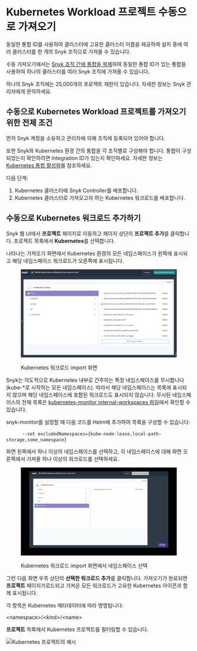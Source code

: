 # Kubernetes Workload 프로젝트 수동으로 가져오기

동일한 통합 ID를 사용하여 클러스터에 고유한 클러스터 이름을 제공하여 설치 중에 여러 클러스터를 한 개의 Snyk 조직으로 가져올 수 있습니다.

수동 가져오기에서는 [Snyk 조직 간에 통합을 복제](../../../enterprise-setup/snyk-broker/clone-an-integration-across-your-snyk-organizations.md)하여 동일한 통합 ID가 있는 통합을 사용하여 하나의 클러스터를 여러 Snyk 조직에 가져올 수 있습니다.

하나의 Snyk 조직에는 25,000개의 프로젝트 제한이 있습니다. 자세한 정보는 Snyk 관리자에게 문의하세요.

## **수동으로 Kubernetes Workload 프로젝트를 가져오기 위한 전제 조건**

먼저 Snyk 계정을 소유하고 관리자에 의해 조직에 등록되어 있어야 합니다.

또한 Snyk와 Kubernetes 환경 간의 통합을 각 조직별로 구성해야 합니다. 통합이 구성되었는지 확인하려면 Integration ID가 있는지 확인하세요. 자세한 정보는 [Kubernetes 통합 활성화](overview-of-kubernetes-integration/enable-the-kubernetes-integration.md)를 참조하세요.

다음 단계:

1. Kubernetes 클러스터에 Snyk Controller를 배포합니다.
2. Kubernetes 클러스터로 가져오고자 하는 Kubernetes 워크로드를 배포합니다.

## 수동으로 Kubernetes 워크로드 추가하기

Snyk 웹 UI에서 **프로젝트** 페이지로 이동하고 페이지 상단의 **프로젝트 추가**를 클릭합니다. 프로젝트 목록에서 **Kubernetes**를 선택합니다.

나타나는 가져오기 화면에서 Kubernetes 환경의 모든 네임스페이스가 왼쪽에 표시되고 해당 네임스페이스 워크로드가 오른쪽에 표시됩니다.

<figure><img src="../../../.gitbook/assets/uuid-3a8568e0-b5a4-34af-d612-83466b206882-en.png" alt=""><figcaption><p>Kubernetes 워크로드 import 화면</p></figcaption></figure>

Snyk는 의도적으로 Kubernetes 내부로 간주하는 특정 네임스페이스를 무시합니다 (kube-\*로 시작하는 모든 네임스페이스). 따라서 해당 네임스페이스는 목록에 표시되지 않으며 해당 네임스페이스에 포함된 워크로드도 표시되지 않습니다. 무시된 네임스페이스의 전체 목록은 [kubernetes-monitor internal-workspaces 파일](https://github.com/snyk/kubernetes-monitor/blob/master/src/supervisor/watchers/internal-namespaces.ts)에서 확인할 수 있습니다.

snyk-monitor를 설정할 때 다음 코드를 Helm에 추가하여 목록을 구성할 수 있습니다:

```
      --set excludedNamespaces={kube-node-lease,local-path-storage,some_namespace}
```

화면 왼쪽에서 하나 이상의 네임스페이스를 선택하고, 각 네임스페이스에 대해 화면 오른쪽에서 가져올 하나 이상의 워크로드를 선택하세요.

<figure><img src="../../../.gitbook/assets/uuid-27db0a60-f18d-5ab0-9215-5a81e467f013-en.gif" alt="Kubernetes 워크로드 import 화면에서 네임스페이스 선택 시 따라야 할 단계"><figcaption><p>Kubernetes 워크로드 import 화면에서 네임스페이스 선택</p></figcaption></figure>

그런 다음 화면 우측 상단의 **선택한 워크로드 추가**를 클릭합니다. 가져오기가 완료되면 **프로젝트** 페이지가로드되고 가져온 모든 워크로드가 고유한 Kubernetes 아이콘과 함께 표시됩니다.

각 항목은 Kubernetes 메타데이터에 따라 명명됩니다:

\<namespace>/\<kind>/\<name>

**프로젝트** 목록에서 Kubernetes 프로젝트를 필터링할 수 있습니다.

![Kubernetes 프로젝트의 예시](../../../.gitbook/assets/filter\_kubernetes\_projects.png)